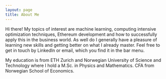```yaml
---
layout: page
title: About Me
---
```


Hi there! My topics of interest are machine learning, computing intensive optimization techniques, Ethereum development and how to successfully apply this in the business world. As well do I generally have a pleasure of learning new skills and getting better on what I already master. Feel free to get in touch by LinkedIn or email, which you find it in the bar menu.

My education is from ETH Zurich and Norwegian University of Science and Technology where I hold a M.Sc. in Physics and Mathematics. CFA from Norwegian School of Economics.
